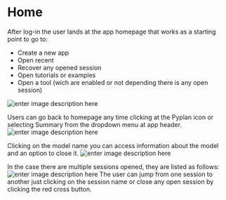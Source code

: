 # Home
After log-in the user lands at the app homepage that works as a starting point to go to:
 - Create a new app
 - Open recent
 - Recover any opened session
 - Open tutorials or examples
 - Open a tool (wich are enabled or not depending there is any open session)

![enter image description here](http://img.pyplan.org/app%20home.png)

Users can go back to homepage any time clicking at the Pyplan icon or selecting Summary from the dropdown menu at app header.
![enter image description here](http://img.pyplan.org/app%20home-goto.png)

Clicking on the model name you can access information about the model and an option to close it.
![enter image description here](http://img.pyplan.org/app%20home-model.png)

In the case there are multiple sessions opened, they are listed as follows:
![enter image description here](http://img.pyplan.org/app%20home-sessions.png)
The user can jump from one session to another just clicking on the session name or close any open session by clicking the red cross button.

<!--stackedit_data:
eyJoaXN0b3J5IjpbLTM4MDc5NywxOTAxNjQ0MDU4LDE2MTE4Mj
k3MDAsMTk1MDgyNTI2OCwtODg4ODMxNjI4LDY3NDEyMTczMywt
MTM3MjgxODM2MywxOTcxMTM1NDI0LDEzMzMxOTU0LC02ODEzNj
UwNSwxMjc4NTA5NTgwXX0=
-->